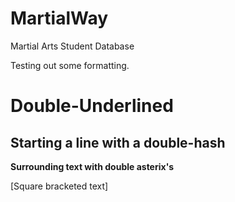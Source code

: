 MartialWay
==========

Martial Arts Student Database

Testing out some formatting.



Double-Underlined
=================


## Starting a line with a double-hash


**Surrounding text with double asterix's**


[Square bracketed text]
